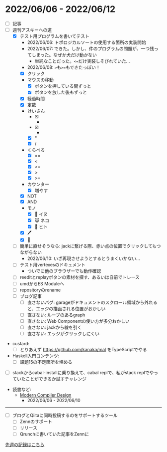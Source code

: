 # 2022/06/06 - 2022/06/12

- [ ] 記事
- [ ] 週刊アスキーへの道
    - [x] テスト用プログラムを書いてテスト
        - 2022/06/06: トポロジカルソートの使用する箇所の実装開始
        - 2022/06/07: できた。しかし、件のプログラムの問題が、一つ残ってしまった。なぜか犬だけ動かない
            - 単純なことだった。`<=`だけ実装しそびれていた...
        - 2022/06/08: `>`も`>=`もできたっぽい！
        - [x] クリック
        - マウスの移動
            - [x] ボタンを押している間ずっと
            - [x] ボタンを放した後もずっと
        - [x] 経過時間
        - [x] 定数
        - けいさん
            - [x] +
            - [x] -
            - [x] \*
            - [x] /
        - くらべる
            - [x] ==
            - [x] \<
            - [x] \<=
            - [x] \>
            - [x] \>=
        - カウンター
            - [x] 増やす
        - [x] NOT
        - [x] AND
        - モノ
            - [x] 🐶 イヌ
            - [x] 😺 ネコ
            - [x] 🙂 ヒト
        - [x] 🖊
        - [x] 🔁
    - [ ] 簡単に直せそうなら: jackに繋げる際、赤い点の位置でクリックしてもつながらない
        - 2022/06/10: いざ再現させようとするとうまくいかない...
    - [ ] テスト用vertexesのドキュメント
        - ついでに他のブラウザーでも動作確認
    - [ ] reeditとreplayボタンの素材を探す、あるいは自前でトレース
    - [ ] umdからES Moduleへ
    - [ ] repositoryのrename
    - [ ] ブログ記事
        - [ ] 直さないバグ: garageがドキュメントのスクロール領域から外れると、エッジの描画される位置がおかしい
        - [ ] 直さない: ループのあるgraph
        - [ ] 直さない: Web Componentの使い方が多分おかしい
        - [ ] 直さない: jackから線を引く
        - [ ] 直さない: エッジがクリックしにくい
- custard:
    - [ ] とりあえず <https://github.com/kanaka/mal> をTypeScriptでやる
- Haskell入門コンテンツ:
    - [ ] 課題15の不足箇所を埋める
- [ ] stackからcabal-installに乗り換えて、cabal replで、私がstack replでやっていたことができるか試すチャレンジ
- 読書など:
    - [Modern Compiler Design](https://www.springer.com/jp/book/9781461446989)
        - 2022/06/06 - 2022/06/10

------

- [ ] ブログとQiitaに同時投稿するのをサポートするツール
    - [ ] Zennのサポート
    - [ ] リリース
    - [ ] Qrunchに書いていた記事をZennに

[先週の記録はこちら](https://github.com/igrep/daily-commits/blob/8caf44494a0e22e83b55a79a07e2f478630eadda/yesterday.md)
